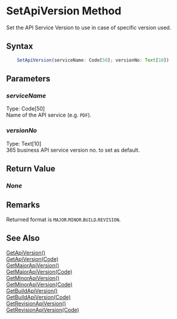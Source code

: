 # SetApiVersion Method
Set the API Service Version to use in case of specific version used.

## Syntax
```javascript
    SetApiVersion(serviceName: Code[50]; versionNo: Text[10])
```

## Parameters
### *serviceName*
Type: Code[50]<br/>
Name of the API service (e.g. `PDF`).
### *versionNo*
Type: Text[10]<br/>
365 business API service version no. to set as default.

## Return Value
### *None*

## Remarks
Returned format is `MAJOR`.`MINOR`.`BUILD`.`REVISION`.

## See Also
[GetApiVersion()](./GetApiVersion1.md)<br />
[GetApiVersion(Code)](./GetApiVersion2.md)<br />
[GetMajorApiVersion()](./GetMajorApiVersion1.md)<br />
[GetMajorApiVersion(Code)](./GetMajorApiVersion2.md)<br />
[GetMinorApiVersion()](./GetMinorApiVersion1.md)<br />
[GetMinorApiVersion(Code)](./GetMinorApiVersion2.md)<br />
[GetBuildApiVersion()](./GetBuildApiVersion1.md)<br />
[GetBuildApiVersion(Code)](./GetBuildApiVersion2.md)<br />
[GetRevisionApiVersion()](./GetRevisionApiVersion1.md)<br />
[GetRevisionApiVersion(Code)](./GetRevisionApiVersion2.md)